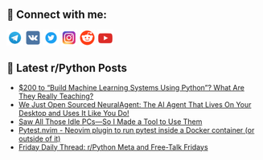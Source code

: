 ## 🔎 Connect with me:
[<img src="https://github.com/bullbesh/bullbesh/blob/main/images/Telegram.png" width="32" height="32" />](https://t.me/bullbesh)
[<img src="https://github.com/bullbesh/bullbesh/blob/main/images/VK.png" width="32" height="32" />](https://vk.com/bullbesh)
[<img src="https://github.com/bullbesh/bullbesh/blob/main/images/Twitter.png" width="32" height="32" />](https://twitter.com/bullbesh1)
[<img src="https://github.com/bullbesh/bullbesh/blob/main/images/Instagram.png" width="32" height="32" />](https://www.instagram.com/bullbesh)
[<img src="https://github.com/bullbesh/bullbesh/blob/main/images/Reddit.png" width="32" height="32" />](https://www.reddit.com/user/bullbesh)
[<img src="https://github.com/bullbesh/bullbesh/blob/main/images/YouTube.png" width="32" height="32" />](https://www.youtube.com/channel/UCtfjRs6uzgq5mfm8S06WTcg)

## 📕 Latest r/Python Posts
<!-- BLOG-POST-LIST:START -->
- [$200 to “Build Machine Learning Systems Using Python”? What Are They Really Teaching?](https://www.reddit.com/r/Python/comments/1m8xaqz/200_to_build_machine_learning_systems_using/)
- [We Just Open Sourced NeuralAgent: The AI Agent That Lives On Your Desktop and Uses It Like You Do!](https://www.reddit.com/r/Python/comments/1m8wpw2/we_just_open_sourced_neuralagent_the_ai_agent/)
- [Saw All Those Idle PCs—So I Made a Tool to Use Them](https://www.reddit.com/r/Python/comments/1m8tdi1/saw_all_those_idle_pcsso_i_made_a_tool_to_use_them/)
- [Pytest.nvim - Neovim plugin to run pytest inside a Docker container &lpar;or outside of it&rpar;](https://www.reddit.com/r/Python/comments/1m8pbus/pytestnvim_neovim_plugin_to_run_pytest_inside_a/)
- [Friday Daily Thread: r/Python Meta and Free-Talk Fridays](https://www.reddit.com/r/Python/comments/1m8kf09/friday_daily_thread_rpython_meta_and_freetalk/)
<!-- BLOG-POST-LIST:END -->

